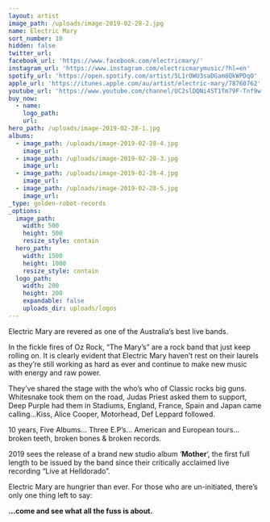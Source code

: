 ```yaml
---
layout: artist
image_path: /uploads/image-2019-02-28-2.jpg
name: Electric Mary
sort_number: 10
hidden: false
twitter_url:
facebook_url: 'https://www.facebook.com/electricmary/'
instagram_url: 'https://www.instagram.com/electricmarymusic/?hl=en'
spotify_url: 'https://open.spotify.com/artist/5L1rOWU3saDGam8QkWPDqO'
apple_url: 'https://itunes.apple.com/au/artist/electric-mary/78760762'
youtube_url: 'https://www.youtube.com/channel/UC2slDQNi4ST1Tm79F-Tnf9w'
buy_now:
  - name:
    logo_path:
    url:
hero_path: /uploads/image-2019-02-28-1.jpg
albums:
  - image_path: /uploads/image-2019-02-28-4.jpg
    image_url:
  - image_path: /uploads/image-2019-02-28-3.jpg
    image_url:
  - image_path: /uploads/image-2019-02-28-4.jpg
    image_url:
  - image_path: /uploads/image-2019-02-28-5.jpg
    image_url:
_type: golden-robot-records
_options:
  image_path:
    width: 500
    height: 500
    resize_style: contain
  hero_path:
    width: 1500
    height: 1000
    resize_style: contain
  logo_path:
    width: 200
    height: 200
    expandable: false
    uploads_dir: uploads/logos
---
```


Electric Mary are revered as one of the Australia’s best live bands.

In the fickle fires of Oz Rock, “The Mary’s” are a rock band that just keep rolling on. It is clearly evident that Electric Mary haven’t rest on their laurels as they’re still working as hard as ever and continue to make new music with energy and raw power.

They’ve shared the stage with the who’s who of Classic rocks big guns. Whitesnake took them on the road, Judas Priest asked them to support, Deep Purple had them in Stadiums, England, France, Spain and Japan came calling…Kiss, Alice Cooper, Motorhead, Def Leppard followed.

10 years, Five Albums… Three E.P’s… American and European tours… broken teeth, broken bones & broken records.

2019 sees the release of a brand new studio album ‘**Mother**‘, the first full length to be issued by the band since their critically acclaimed live recording “Live at Helldorado”.

Electric Mary are hungrier than ever. For those who are un-initiated, there’s only one thing left to say:

**…come and see what all the fuss is about.**